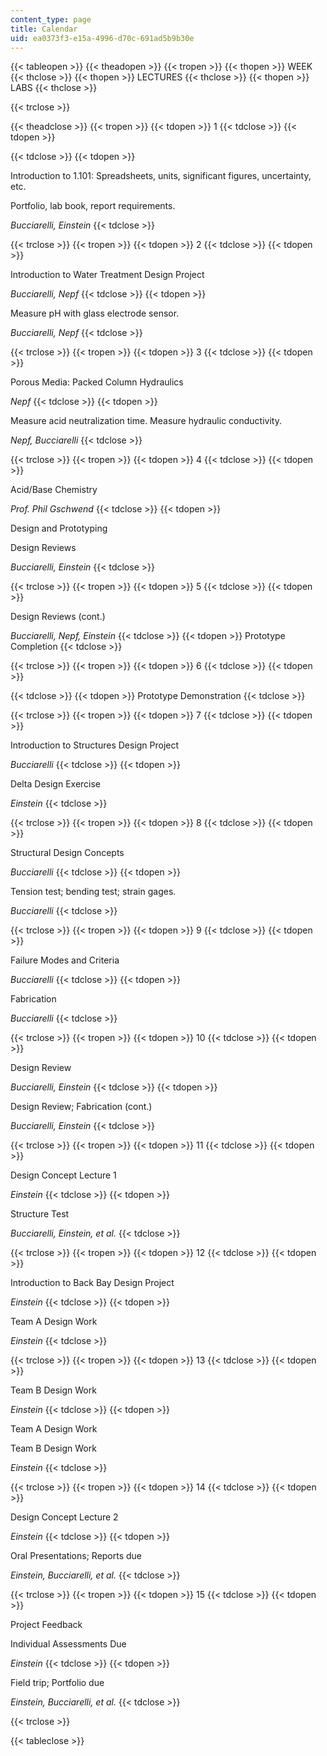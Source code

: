 ```yaml
---
content_type: page
title: Calendar
uid: ea0373f3-e15a-4996-d70c-691ad5b9b30e
---
```


{{< tableopen >}}
{{< theadopen >}}
{{< tropen >}}
{{< thopen >}}
WEEK
{{< thclose >}}
{{< thopen >}}
LECTURES
{{< thclose >}}
{{< thopen >}}
LABS
{{< thclose >}}

{{< trclose >}}

{{< theadclose >}}
{{< tropen >}}
{{< tdopen >}}
1
{{< tdclose >}}
{{< tdopen >}}

{{< tdclose >}}
{{< tdopen >}}


Introduction to 1.101: Spreadsheets, units, significant figures, uncertainty, etc.

Portfolio, lab book, report requirements.

_Bucciarelli, Einstein_
{{< tdclose >}}

{{< trclose >}}
{{< tropen >}}
{{< tdopen >}}
2
{{< tdclose >}}
{{< tdopen >}}


Introduction to Water Treatment Design Project

_Bucciarelli, Nepf_
{{< tdclose >}}
{{< tdopen >}}


Measure pH with glass electrode sensor.

_Bucciarelli, Nepf_
{{< tdclose >}}

{{< trclose >}}
{{< tropen >}}
{{< tdopen >}}
3
{{< tdclose >}}
{{< tdopen >}}


Porous Media: Packed Column Hydraulics

_Nepf_
{{< tdclose >}}
{{< tdopen >}}


Measure acid neutralization time. Measure hydraulic conductivity.

_Nepf, Bucciarelli_
{{< tdclose >}}

{{< trclose >}}
{{< tropen >}}
{{< tdopen >}}
4
{{< tdclose >}}
{{< tdopen >}}


Acid/Base Chemistry

_Prof. Phil Gschwend_
{{< tdclose >}}
{{< tdopen >}}


Design and Prototyping

Design Reviews

_Bucciarelli, Einstein_
{{< tdclose >}}

{{< trclose >}}
{{< tropen >}}
{{< tdopen >}}
5
{{< tdclose >}}
{{< tdopen >}}


Design Reviews (cont.)

_Bucciarelli, Nepf, Einstein_
{{< tdclose >}}
{{< tdopen >}}
Prototype Completion
{{< tdclose >}}

{{< trclose >}}
{{< tropen >}}
{{< tdopen >}}
6
{{< tdclose >}}
{{< tdopen >}}

{{< tdclose >}}
{{< tdopen >}}
Prototype Demonstration
{{< tdclose >}}

{{< trclose >}}
{{< tropen >}}
{{< tdopen >}}
7
{{< tdclose >}}
{{< tdopen >}}


Introduction to Structures Design Project

_Bucciarelli_
{{< tdclose >}}
{{< tdopen >}}


Delta Design Exercise

_Einstein_
{{< tdclose >}}

{{< trclose >}}
{{< tropen >}}
{{< tdopen >}}
8
{{< tdclose >}}
{{< tdopen >}}


Structural Design Concepts

_Bucciarelli_
{{< tdclose >}}
{{< tdopen >}}


Tension test; bending test; strain gages.

_Bucciarelli_
{{< tdclose >}}

{{< trclose >}}
{{< tropen >}}
{{< tdopen >}}
9
{{< tdclose >}}
{{< tdopen >}}


Failure Modes and Criteria

_Bucciarelli_
{{< tdclose >}}
{{< tdopen >}}


Fabrication

_Bucciarelli_
{{< tdclose >}}

{{< trclose >}}
{{< tropen >}}
{{< tdopen >}}
10
{{< tdclose >}}
{{< tdopen >}}


Design Review

_Bucciarelli, Einstein_
{{< tdclose >}}
{{< tdopen >}}


Design Review; Fabrication (cont.)

_Bucciarelli, Einstein_
{{< tdclose >}}

{{< trclose >}}
{{< tropen >}}
{{< tdopen >}}
11
{{< tdclose >}}
{{< tdopen >}}


Design Concept Lecture 1

_Einstein_
{{< tdclose >}}
{{< tdopen >}}


Structure Test

_Bucciarelli, Einstein, et al._
{{< tdclose >}}

{{< trclose >}}
{{< tropen >}}
{{< tdopen >}}
12
{{< tdclose >}}
{{< tdopen >}}


Introduction to Back Bay Design Project

_Einstein_
{{< tdclose >}}
{{< tdopen >}}


Team A Design Work

_Einstein_
{{< tdclose >}}

{{< trclose >}}
{{< tropen >}}
{{< tdopen >}}
13
{{< tdclose >}}
{{< tdopen >}}


Team B Design Work

_Einstein_
{{< tdclose >}}
{{< tdopen >}}


Team A Design Work

Team B Design Work

_Einstein_
{{< tdclose >}}

{{< trclose >}}
{{< tropen >}}
{{< tdopen >}}
14
{{< tdclose >}}
{{< tdopen >}}


Design Concept Lecture 2

_Einstein_
{{< tdclose >}}
{{< tdopen >}}


Oral Presentations; Reports due

_Einstein, Bucciarelli, et al._
{{< tdclose >}}

{{< trclose >}}
{{< tropen >}}
{{< tdopen >}}
15
{{< tdclose >}}
{{< tdopen >}}


Project Feedback

Individual Assessments Due

_Einstein_
{{< tdclose >}}
{{< tdopen >}}


Field trip; Portfolio due

_Einstein, Bucciarelli, et al._
{{< tdclose >}}

{{< trclose >}}

{{< tableclose >}}